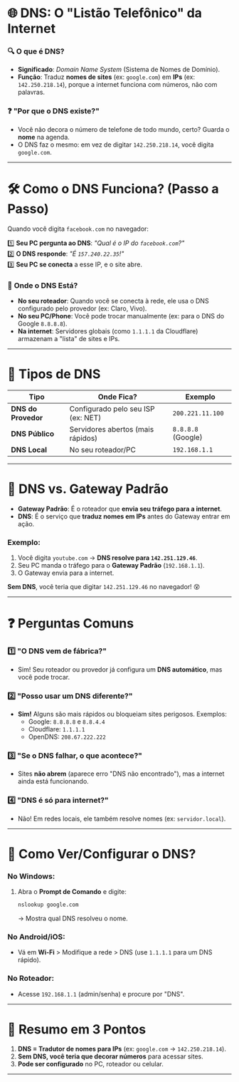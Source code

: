 # 🌐 **DNS: O "Listão Telefônico" da Internet**  

### 🔍 **O que é DNS?**  
- **Significado**: *Domain Name System* (Sistema de Nomes de Domínio).  
- **Função**: Traduz **nomes de sites** (ex: `google.com`) em **IPs** (ex: `142.250.218.14`), porque a internet funciona com números, não com palavras.  

### ❓ **"Por que o DNS existe?"**  
- Você não decora o número de telefone de todo mundo, certo? Guarda o **nome** na agenda.  
- O DNS faz o mesmo: em vez de digitar `142.250.218.14`, você digita `google.com`.  

---

# 🛠 **Como o DNS Funciona? (Passo a Passo)**  
Quando você digita `facebook.com` no navegador:  

1️⃣ **Seu PC pergunta ao DNS**: *"Qual é o IP do `facebook.com`?"*  
2️⃣ **O DNS responde**: *"É `157.240.22.35`!"*  
3️⃣ **Seu PC se conecta** a esse IP, e o site abre.  

### 🔄 **Onde o DNS Está?**  
- **No seu roteador**: Quando você se conecta à rede, ele usa o DNS configurado pelo provedor (ex: Claro, Vivo).  
- **No seu PC/Phone**: Você pode trocar manualmente (ex: para o DNS do Google `8.8.8.8`).  
- **Na internet**: Servidores globais (como `1.1.1.1` da Cloudflare) armazenam a "lista" de sites e IPs.  

---

# 📍 **Tipos de DNS**  

| **Tipo**          | **Onde Fica?**                     | **Exemplo**       |  
|--------------------|-----------------------------------|-------------------|  
| **DNS do Provedor** | Configurado pelo seu ISP (ex: NET) | `200.221.11.100` |  
| **DNS Público**    | Servidores abertos (mais rápidos)  | `8.8.8.8` (Google) |  
| **DNS Local**      | No seu roteador/PC                 | `192.168.1.1`     |  

---

# 🧩 **DNS vs. Gateway Padrão**  
- **Gateway Padrão**: É o roteador que **envia seu tráfego para a internet**.  
- **DNS**: É o serviço que **traduz nomes em IPs** antes do Gateway entrar em ação.  

### Exemplo:  
1. Você digita `youtube.com` → **DNS resolve para `142.251.129.46`**.  
2. Seu PC manda o tráfego para o **Gateway Padrão** (`192.168.1.1`).  
3. O Gateway envia para a internet.  

**Sem DNS**, você teria que digitar `142.251.129.46` no navegador! 😵  

---

# ❓ **Perguntas Comuns**  

### 1️⃣ **"O DNS vem de fábrica?"**  
- Sim! Seu roteador ou provedor já configura um **DNS automático**, mas você pode trocar.  

### 2️⃣ **"Posso usar um DNS diferente?"**  
- **Sim!** Alguns são mais rápidos ou bloqueiam sites perigosos. Exemplos:  
  - Google: `8.8.8.8` e `8.8.4.4`  
  - Cloudflare: `1.1.1.1`  
  - OpenDNS: `208.67.222.222`  

### 3️⃣ **"Se o DNS falhar, o que acontece?"**  
- Sites **não abrem** (aparece erro "DNS não encontrado"), mas a internet ainda está funcionando.  

### 4️⃣ **"DNS é só para internet?"**  
- Não! Em redes locais, ele também resolve nomes (ex: `servidor.local`).  

---

# 🔧 **Como Ver/Configurar o DNS?**  
### **No Windows**:  
1. Abra o **Prompt de Comando** e digite:  
   ```sh
   nslookup google.com
   ```  
   → Mostra qual DNS resolveu o nome.  

### **No Android/iOS**:  
- Vá em **Wi-Fi** > Modifique a rede > DNS (use `1.1.1.1` para um DNS rápido).  

### **No Roteador**:  
- Acesse `192.168.1.1` (admin/senha) e procure por "DNS".  

---

# 🎯 **Resumo em 3 Pontos**  
1. **DNS = Tradutor de nomes para IPs** (ex: `google.com` → `142.250.218.14`).  
2. **Sem DNS, você teria que decorar números** para acessar sites.  
3. **Pode ser configurado** no PC, roteador ou celular.  

---
